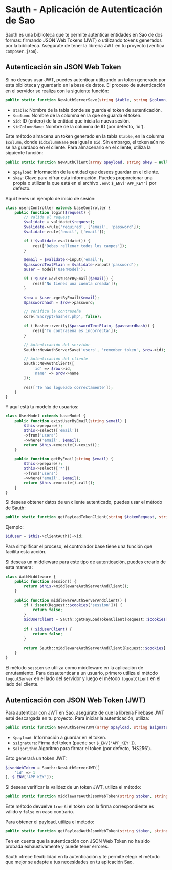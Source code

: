 # Sauth - Aplicación de Autenticación de Sao

Sauth es una biblioteca que te permite autenticar entidades en Sao de dos formas: firmando JSON Web Tokens (JWT) o utilizando tokens generados por la biblioteca. Asegúrate de tener la librería JWT en tu proyecto (verifica `composer.json`).

## Autenticación sin JSON Web Token

Si no deseas usar JWT, puedes autenticar utilizando un token generado por esta biblioteca y guardarlo en la base de datos. El proceso de autenticación en el servidor se realiza con la siguiente función:

```php
public static function NewAuthServerSave(string $table, string $column, int $id, string $idColumnName = 'id')
```

- `$table`: Nombre de la tabla donde se guarda el token de autenticación.
- `$column`: Nombre de la columna en la que se guarda el token.
- `$id`: ID (entero) de la entidad que inicia la nueva sesión.
- `$idColumnName`: Nombre de la columna de ID (por defecto, 'id').

Este método almacena un token generado en la tabla `$table`, en la columna `$column`, donde `$idColumnName` sea igual a `$id`. Sin embargo, el token aún no se ha guardado en el cliente. Para almacenarlo en el cliente, utiliza la siguiente función:

```php
public static function NewAuthClient(array $payload, string $key = null, int $timeInDays = 7)
```

- `$payload`: Información de la entidad que desees guardar en el cliente.
- `$key`: Clave para cifrar esta información. Puedes proporcionar una propia o utilizar la que está en el archivo `.env`: `$_ENV['APP_KEY']` por defecto.

Aquí tienes un ejemplo de inicio de sesión:

```php
class usersController extends baseController {
    public function login($request) {
        // Valida el request
        $validate = validate($request);
        $validate->rule('required', ['email', 'password']); 
        $validate->rule('email', ['email']);

        if (!$validate->validate()) {
            res(['Debes rellenar todos los campos']);
        }

        $email = $validate->input('email');
        $passwordTextPlain = $validate->input('password');
        $user = model('UserModel');

        if (!$user->existUserByEmail($email)) {
            res(['No tienes una cuenta creada']);
        }

        $row = $user->getByEmail($email);
        $passwordhash = $row->password; 

        // Verifica la contraseña
        core('Encrypt/hasher.php', false);
        
        if (!Hasher::verify($passwordTextPlain, $passwordhash)) {
            res(['Tu contraseña es incorrecta']);
        }

        // Autenticación del servidor
        Sauth::NewAuthServerSave('users', 'remember_token', $row->id);

        // Autenticación del cliente
        Sauth::NewAuthClient([
            'id' => $row->id,
            'name' => $row->name
        ]);

        res(['Te has logueado correctamente']); 
    }
}
```

Y aquí está tu modelo de usuarios:

```php
class UserModel extends baseModel {
    public function existUserByEmail(string $email) {
        $this->prepare(); 
        $this->select(['email'])
        ->from('users')
        ->where('email', $email);
        return $this->execute()->exist();
    }

    public function getByEmail(string $email) {
        $this->prepare();
        $this->select(['*'])
        ->from('users')
        ->where('email', $email);
        return $this->execute()->all();
    }
}
```

Si deseas obtener datos de un cliente autenticado, puedes usar el método de Sauth:

```php
public static function getPayLoadTokenClient(string $tokenRequest, string $key, string $input = '')
```

Ejemplo:

```php
$idUser = $this->clientAuth()->id;
```

Para simplificar el proceso, el controlador base tiene una función que facilita esta acción.

Si deseas un middleware para este tipo de autenticación, puedes crearlo de esta manera:

```php
class AuthMiddleware {
    public function session() {
        return $this->middlewareAuthServerAndClient();
    }

    public function middlewareAuthServerAndClient() {
        if (!isset(Request::$cookies['session'])) {
            return false;
        }
        $idUserClient = Sauth::getPayLoadTokenClient(Request::$cookies['session'], $_ENV['APP_KEY'], 'id');
        
        if (!$idUserClient) {
            return false;
        }
        
        return Sauth::middlewareAuthServerAndClient(Request::$cookies['session'], $_ENV['APP_KEY'], 'users', 'remember_token', $idUserClient);
    }
}
```

El método `session` se utiliza como middleware en la aplicación de enrutamiento. Para desautenticar a un usuario, primero utiliza el método `logoutServer` en el lado del servidor y luego el método `logoutClient` en el lado del cliente.

## Autenticación con JSON Web Token (JWT)

Para autenticar con JWT en Sao, asegúrate de que la librería Firebase JWT esté descargada en tu proyecto. Para iniciar la autenticación, utiliza:

```php
public static function NewAuthServerJWT(array $payload, string $signature, string $algorithm = 'HS256')
```

- `$payload`: Información a guardar en el token.
- `$signature`: Firma del token (puede ser `$_ENV['APP_KEY']`).
- `$algorithm`: Algoritmo para firmar el token (por defecto, 'HS256').

Esto generará un token JWT:

```php
$jsonWebToken = Sauth::NewAuthServerJWT([
    'id' => 1
], $_ENV['APP_KEY']);
```

Si deseas verificar la validez de un token JWT, utiliza el método:

```php
public static function middlewareAuthJsonWebToken(string $token, string $signature, string $algorithm = 'HS256')
```

Este método devuelve `true` si el token con la firma correspondiente es válido y `false` en caso contrario.

Para obtener el payload, utiliza el método:

```php
public static function getPayloadAuthJsonWebToken(string $token, string $signature, string $algorithm = 'HS256')
```

Ten en cuenta que la autenticación con JSON Web Token no ha sido probada exhaustivamente y puede tener errores.

Sauth ofrece flexibilidad en la autenticación y te permite elegir el método que mejor se adapte a tus necesidades en tu aplicación Sao.